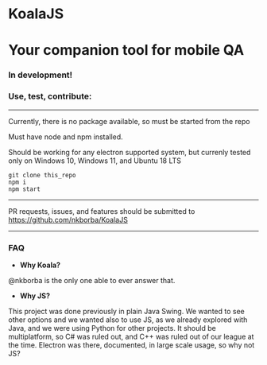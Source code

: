 # KoalaJS

# Your companion tool for mobile QA


### In development!
### Use, test, contribute:

----------------------------

Currently, there is no package available, so must be started from the repo

Must have node and npm installed.

Should be working for any electron supported system, but currenly tested only on Windows 10, Windows 11, and Ubuntu 18 LTS

```commandline
git clone this_repo
npm i
npm start
```

-----------------

PR requests, issues, and features should be submitted to https://github.com/nkborba/KoalaJS


----------------
### FAQ

- **Why Koala?**

@nkborba is the only one able to ever answer that.


- **Why JS?**

This project was done previously in plain Java Swing. We wanted to see other options and we wanted also to use JS, as we already explored with Java, and we were using Python for other projects. 
It should be multiplatform, so C# was ruled out, and C++ was ruled out of our league at the time.
Electron was there, documented, in large scale usage, so why not JS?
